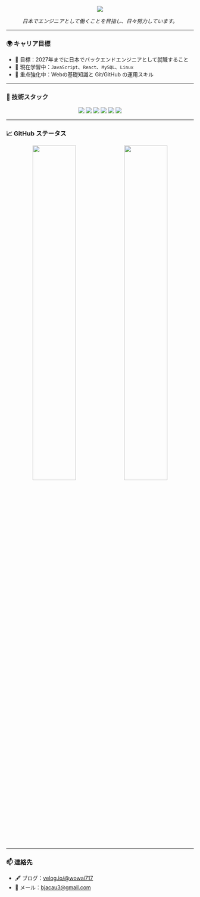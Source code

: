 <p align="center">
  <img src="https://capsule-render.vercel.app/api?type=waving&color=0:2F80ED,100:56CCF2&height=200&section=header&text=こんにちは、ウジュンです！&fontSize=40&fontColor=ffffff&desc=&descSize=20&descColor=ffffff&animation=fadeIn" />
</p>




<!-- 소개 문구 -->
<p align="center">
  <i>日本でエンジニアとして働くことを目指し、日々努力しています。</i>
</p>


---

### 🌍 キャリア目標

- 🎯 目標：2027年までに日本でバックエンドエンジニアとして就職すること
- 🌱 現在学習中：`JavaScript`、`React`、`MySQL`、`Linux`
- 🧱 重点強化中：Webの基礎知識と Git/GitHub の運用スキル

---

### 🧰 技術スタック

<p align="center">
  <img src="https://img.shields.io/badge/JavaScript-F7DF1E?style=flat-square&logo=javascript&logoColor=black"/>
  <img src="https://img.shields.io/badge/React-61DAFB?style=flat-square&logo=react&logoColor=black"/>
  <img src="https://img.shields.io/badge/MySQL-4479A1?style=flat-square&logo=mysql&logoColor=white"/>
  <img src="https://img.shields.io/badge/Linux-FCC624?style=flat-square&logo=linux&logoColor=black"/>
  <img src="https://img.shields.io/badge/Git-F05032?style=flat-square&logo=git&logoColor=white"/>
  <img src="https://img.shields.io/badge/GitHub-181717?style=flat-square&logo=github&logoColor=white"/>
</p>

---

### 📈 GitHub ステータス

<p align="center">
  <img src="https://github-readme-stats.vercel.app/api?username=wowai717&show_icons=true&theme=gruvbox&hide_border=true" width="48%" />
  <img src="https://github-readme-stats.vercel.app/api/top-langs/?username=wowai717&layout=compact&theme=gruvbox&hide_border=true" width="48%" />
</p>

---

### 📫 連絡先

- 🖋 ブログ：[velog.io/@wowai717](https://velog.io/@wowai717)
- 📧 メール：bjacau3@gmail.com
